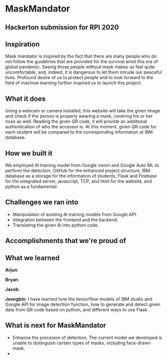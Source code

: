 # MaskMandator

## Hackerton submission for RPI 2020

## Inspiration
  Mask mandator is inspired by the fact that there are many people who do not follow the guidelines that are provided for the survival amid this era of global
  pandemic. Seeing those people without mask makes us feel quite uncomfortable, and, indeed, it is dangerous to let them intrude our peaceful lives. 
  Profound desire of us to protect people and to look forward to the field of machine learning further inspired us to launch this project.

## What it does
  Using a webcam or camera installed, this website will take the given image and check if the person is properly wearing a mask, covering his or her nose as well.
  Reading the given QR code, it will provide an additional authentication of who the accessor is. At this moment, given QR code for each student will be compared to 
  the corresponding information at IBM database.

## How we built it
   We employed AI training model from Google vision and Google Auto ML to perform the detection, GitHub for the enhanced project structure, IBM database as a storage for the information of students, Flask 
   and Firebase for the integrated server, javascript, TCP, and html for the website, and python as a fundamental.

## Challenges we ran into
  - Manipulation of existing AI training models from Google API.
  - Integration between the frontend and the backend.
  - Translating the given AI into python code.


## Accomplishments that we're proud of



## What we learned
**Arjun**:


**Bryan**:


**Jacob**:


**Jeongbin**: I have learned how the tensorflow models of IBM studio and Google API for image detection function, how to generate and detect given data from QR code based on python, and different ways to use Flask. 



## What is next for MaskMandator
  - Enhance the precesion of detection. The current model we developed is unable to distinguish certain types of masks, including face-drawn mask.
  - 




